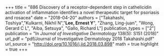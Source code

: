 +++
title = "886 Discovery of a receptor-dependent step in cathelicidin activation of inflammation identifies a novel therapeutic target for psoriasis and rosacea"
date = "2018-04-20"
authors = ["Takahashi, Toshiya","Kulkarni, Nikhil N","**Lee, Ernest Y**", "Zhang, Ling-juan", "Wong, Gerard C L", "Aiba, Setsuya", "Gallo, Richard L"]
publication_types = ["2"]
publication = "In *Journal of Investigative Dermatology* 138(5): S151 (2018)"
url_pdf = "pdf/Journal of Investigative Dermatology 2018 Takahashi.pdf"
url_source = "http://doi.org/10.1016/j.jid.2018.03.898"
math = true
highlight = true
+++